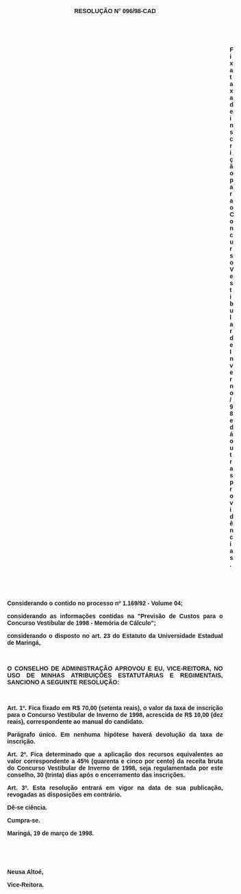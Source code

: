 <BODY>

<B><FONT FACE="Arial"><P ALIGN="CENTER"></P>
<P ALIGN="CENTER">RESOLU&Ccedil;&Atilde;O  N° 096/98-CAD</P>
<P ALIGN="JUSTIFY"></P>
<P ALIGN="JUSTIFY">&nbsp;</P>
<P ALIGN="JUSTIFY">&nbsp;</P><DIR>
<DIR>
<DIR>
<DIR>
<DIR>
<DIR>
<DIR>
<DIR>
<DIR>
<DIR>
<DIR>
<DIR>
<DIR>

<P ALIGN="JUSTIFY">Fixa taxa de inscri&ccedil;&atilde;o para o Concurso Vestibular de Inverno/98 e d&aacute; outras provid&ecirc;ncias.</P>
<P ALIGN="JUSTIFY"></P>
</B><P ALIGN="JUSTIFY">&nbsp;</P>
<P ALIGN="JUSTIFY">&nbsp;</P></DIR>
</DIR>
</DIR>
</DIR>
</DIR>
</DIR>
</DIR>
</DIR>
</DIR>
</DIR>
</DIR>
</DIR>
</DIR>

<P ALIGN="JUSTIFY">&#9;Considerando o contido no <B>processo nº 1.169/92 - Volume 04</B>;</P>
<P ALIGN="JUSTIFY">&#9;considerando as informa&ccedil;&otilde;es contidas na &quot;Previs&atilde;o de Custos para o Concurso Vestibular de 1998 - Mem&oacute;ria de C&aacute;lculo&quot;;</P>
<B><P ALIGN="JUSTIFY">&#9;</B>considerando o disposto no art. 23 do Estatuto da Universidade Estadual de Maring&aacute;,</P>
<B><P ALIGN="JUSTIFY"></P>
</B><P ALIGN="JUSTIFY">&nbsp;</P>
<B><P ALIGN="JUSTIFY">O CONSELHO DE ADMINISTRA&Ccedil;&Atilde;O APROVOU E EU, VICE-REITORA, NO USO DE MINHAS ATRIBUI&Ccedil;&Otilde;ES ESTATUT&Aacute;RIAS E REGIMENTAIS, SANCIONO A SEGUINTE RESOLU&Ccedil;&Atilde;O:</P>
<P ALIGN="JUSTIFY"></P>
<P ALIGN="JUSTIFY">&nbsp;</P>
<P ALIGN="JUSTIFY">&#9;Art. 1º. </B>Fica fixado em R$ 70,00 (setenta reais), o valor da taxa de inscri&ccedil;&atilde;o para o Concurso Vestibular de Inverno de 1998, acrescida de R$ 10,00 (dez reais), correspondente ao manual do candidato.</P>
<B><P ALIGN="JUSTIFY">&#9;Par&aacute;grafo &uacute;nico.</B> Em nenhuma hip&oacute;tese haver&aacute; devolu&ccedil;&atilde;o da taxa de inscri&ccedil;&atilde;o.</P>
<P ALIGN="JUSTIFY">&#9;<B>Art. 2º.</B> Fica determinado que a aplica&ccedil;&atilde;o dos recursos equivalentes ao valor correspondente a 45% (quarenta e cinco por cento) da receita bruta do Concurso Vestibular de Inverno de 1998, seja regulamentada por este conselho, 30 (trinta) dias ap&oacute;s o encerramento das inscri&ccedil;&otilde;es.</P>
<P ALIGN="JUSTIFY">&#9;<B>Art. 3º.</B> Esta resolu&ccedil;&atilde;o entrar&aacute; em vigor na data de sua publica&ccedil;&atilde;o, revogadas as disposi&ccedil;&otilde;es em contr&aacute;rio.</P>
<P ALIGN="JUSTIFY">&#9;D&ecirc;-se ci&ecirc;ncia.</P>
<P ALIGN="JUSTIFY">&#9;Cumpra-se.</P>
<P ALIGN="JUSTIFY"></P>
<P ALIGN="JUSTIFY">&#9;&#9;&#9;&#9;&#9;&#9;Maring&aacute;, 19 de mar&ccedil;o de 1998.</P>
<P ALIGN="JUSTIFY"></P>
<P ALIGN="JUSTIFY">&nbsp;</P>
<P ALIGN="JUSTIFY">&nbsp;</P>
<P ALIGN="JUSTIFY">&#9;&#9;&#9;&#9;&#9;&#9;Neusa Alto&eacute;,</P>
<P ALIGN="JUSTIFY">&#9;&#9;&#9;&#9;&#9;&#9;<B>Vice-Reitora.</P>
</B><P ALIGN="JUSTIFY"></P></FONT></BODY>
